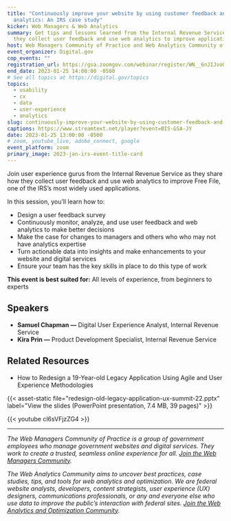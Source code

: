 ```yaml
---
title: "Continuously improve your website by using customer feedback and web
  analytics: An IRS case study"
kicker: Web Managers & Web Analytics
summary: Get tips and lessons learned from the Internal Revenue Service on how
  they collect user feedback and use web analytics to improve applications.
host: Web Managers Community of Practice and Web Analytics Community of Practice
event_organizer: Digital.gov
cop_events: ""
registration_url: https://gsa.zoomgov.com/webinar/register/WN__6nJIJvoQUu2T5R7E0BtQQ
end_date: 2023-01-25 14:00:00 -0500
# See all topics at https://digital.gov/topics
topics:
  - usability
  - cx
  - data
  - user-experience
  - analytics
slug: continuously-improve-your-website-by-using-customer-feedback-and-web-analytics-an-irs-case-study
captions: https://www.streamtext.net/player?event=BIS-GSA-JY
date: 2023-01-25 13:00:00 -0500
# zoom, youtube_live, adobe_connect, google
event_platform: zoom
primary_image: 2023-jan-irs-event-title-card
---
```

Join user experience gurus from the Internal Revenue Service as they share how they collect user feedback and use web analytics to improve Free File, one of the IRS’s most widely used applications.

In this session, you’ll learn how to:

* Design a user feedback survey
* Continuously monitor, analyze, and use user feedback and web analytics to make better decisions
* Make the case for changes to managers and others who who may not have analytics expertise
* Turn actionable data into insights and make enhancements to your website and digital services
* Ensure your team has the key skills in place to do this type of work

**This event is best suited for:** All levels of experience, from beginners to experts

## Speakers

* **Samuel Chapman —** Digital User Experience Analyst, Internal Revenue Service
* **Kira Prin —** Product Development Specialist, Internal Revenue Service

## Related Resources

* How to Redesign a 19-Year-old Legacy Application Using Agile and User Experience Methodologies

{{< asset-static file="redesign-old-legacy-application-ux-summit-22.pptx" label="View the slides (PowerPoint presentation, 7.4 MB, 39 pages)" >}}

{{< youtube cl6sVFjzZG4 >}}

- - -

*The Web Managers Community of Practice is a group of government employees who manage government websites and digital services. They work to create a trusted, seamless online experience for all. [Join the Web Managers Community](https://digital.gov/communities/web-content-managers/).*

*The Web Analytics Community aims to uncover best practices, case studies, tips, and tools for web analytics and optimization. We are federal website analysts, developers, content strategists, user experience (UX) designers, communications professionals, or any and everyone else who use data to improve the public’s interaction with federal sites. [Join the Web Analytics and Optimization Community](https://digital.gov/communities/web-analytics-and-optimization/).*
